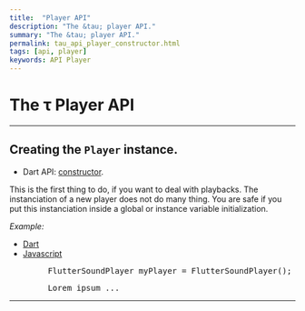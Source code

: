 ```yaml
---
title:  "Player API"
description: "The &tau; player API."
summary: "The &tau; player API."
permalink: tau_api_player_constructor.html
tags: [api, player]
keywords: API Player
---
```

# The &tau; Player API

-------------------------------------------------------------------------------------------------------------------

## Creating the `Player` instance.

- Dart API: [constructor](pages/flutter-sound/api/player/FlutterSoundPlayer/FlutterSoundPlayer.html).

This is the first thing to do, if you want to deal with playbacks. The instanciation of a new player does not do many thing. You are safe if you put this instanciation inside a global or instance variable initialization.

*Example:*
<ul id="profileTabs" class="nav nav-tabs">
    <li class="active"><a href="#dart" data-toggle="tab">Dart</a></li>
    <li><a href="#javascript" data-toggle="tab">Javascript</a></li>
</ul>
<div class="tab-content">

<div role="tabpanel" class="tab-pane active" id="dart">

<pre>
        FlutterSoundPlayer myPlayer = FlutterSoundPlayer();
</pre>

</div>

<div role="tabpanel" class="tab-pane" id="javascript">
<pre>
        Lorem ipsum ...
</pre>
</div>

</div>



--------------------------------------------------------------------------------------------------------------------
